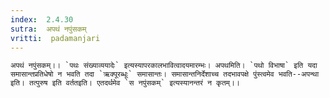 ```yaml
---
index:  2.4.30
sutra:  अपथं नपुंसकम्
vritti:  padamanjari
---
```


	अपथं नपुंसकम्।। `पथः संख्याव्ययादेः` इत्यस्यापरकालभावित्वादयमारम्भः। अपथमिति। `पथो विभाषा` इति यदा समासान्तप्रतिधेषो न भवति तदा `ऋक्पूरब्धूः` समासान्तः। समासान्तनिर्देशाच्च तदभावपक्षे पुंस्त्वमेव भवति--अपन्था इति। तत्पुरुष इति वर्ततइति। एतदर्थमेव `स नपुंसकम्` इत्यस्यानन्तरं न कृतम्।।	
